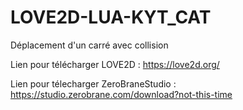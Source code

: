 # LOVE2D-LUA-KYT_CAT
Déplacement d'un carré avec collision

Lien pour télécharger LOVE2D : https://love2d.org/

Lien pour télecharger ZeroBraneStudio : https://studio.zerobrane.com/download?not-this-time
